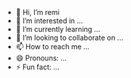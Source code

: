- 👋 Hi, I’m remi
- 👀 I’m interested in ...
- 🌱 I’m currently learning ...
- 💞️ I’m looking to collaborate on ...
- 📫 How to reach me ...
- 😄 Pronouns: ...
- ⚡ Fun fact: ...

<!---
hexofits/hexofits is a ✨ special ✨ repository because its `README.md` (this file) appears on your GitHub profile.
You can click the Preview link to take a look at your changes.
--->
